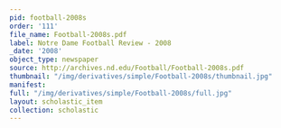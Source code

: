 ```yaml
---
pid: football-2008s
order: '111'
file_name: Football-2008s.pdf
label: Notre Dame Football Review - 2008
_date: '2008'
object_type: newspaper
source: http://archives.nd.edu/Football/Football-2008s.pdf
thumbnail: "/img/derivatives/simple/Football-2008s/thumbnail.jpg"
manifest:
full: "/img/derivatives/simple/Football-2008s/full.jpg"
layout: scholastic_item
collection: scholastic
---
```

